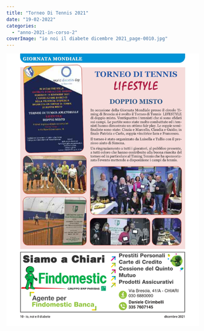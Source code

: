 ```yaml
---
title: "Torneo Di Tennis 2021"
date: "19-02-2022"
categories: 
  - "anno-2021-in-corso-2"
coverImage: "io noi il diabete dicembre 2021_page-0010.jpg"
---
```


![](images/io%20noi%20il%20diabete%20dicembre%202021_page-0010.jpg)